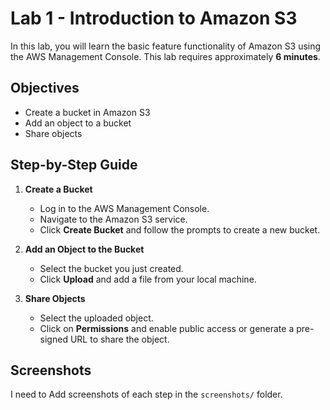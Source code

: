 # Lab 1 - Introduction to Amazon S3

In this lab, you will learn the basic feature functionality of Amazon S3 using the AWS Management Console. This lab requires approximately **6 minutes**.

## Objectives
- Create a bucket in Amazon S3
- Add an object to a bucket
- Share objects

## Step-by-Step Guide

1. **Create a Bucket**
   - Log in to the AWS Management Console.
   - Navigate to the Amazon S3 service.
   - Click **Create Bucket** and follow the prompts to create a new bucket.

2. **Add an Object to the Bucket**
   - Select the bucket you just created.
   - Click **Upload** and add a file from your local machine.

3. **Share Objects**
   - Select the uploaded object.
   - Click on **Permissions** and enable public access or generate a pre-signed URL to share the object.

## Screenshots
I need to Add screenshots of each step in the `screenshots/` folder.
